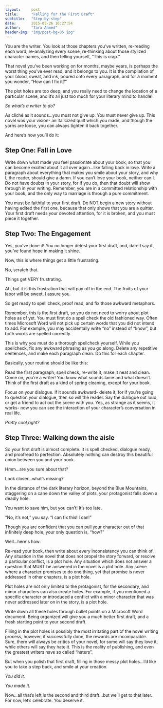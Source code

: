 ```yaml
---
layout:     post
title:      "Falling for the First Draft"
subtitle:   "Step-by-step"
date:       2015-05-26 16:27:54
author:     "Tara Ahmed"
header-img: "img/post-bg-05.jpg"
---
```


<p>You are the writer. You look at those chapters you’ve written, re-reading each word, re-analyzing every scene, re-thinking about those stylized character names, and then telling yourself, “This is crap.”</p>

<p>That novel you’ve been working on for months, maybe years, is perhaps the worst thing you’ve ever read, and it belongs to you. It is the compilation of your blood, sweat, and ink, poured onto every paragraph, and for a moment you wonder, “How can I fix it?”</p>

<p>The plot holes are too deep, and you really need to change the location of a particular scene, and it’s all just too much for your literary mind to handle!</p>

<p><i>So what’s a writer to do?</i></p>

<p>As cliché as it sounds…you must not give up. You must never give up. This novel was your vision- an italicized quilt which you made, and though the yarns are loose, you can always tighten it back together.</p>

<p>And here’s how you’ll do it:</p>

<h2>Step One: Fall in Love</h2>

<p>Write down what made you feel passionate about your book, so that you can become excited about it all over again…like falling back in love. Write a paragraph about everything that makes you smile about your story, and why I, the reader, should give a damn. If you can’t love your book, neither can I. Do not have doubts in your story, for if you do, then that doubt will show through in your writing. Remember, you are in a committed relationship with your book, and the only way to marriage is through a pure commitment.</p>

<p>You must be faithful to your first draft. Do NOT begin a new story without having edited the first one, because that only shows that you are a quitter. Your first draft needs your devoted attention, for it is broken, and you must piece it together.</p>

<h2> Step Two: The Engagement</h2>

<p>Yes, you’ve done it! You no longer detest your first draft, and, dare I say it, you’ve found hope in making it shine.</p>

<p>Now, this is where things get a little frustrating.</p>

<p>No, scratch that.</p>

<p>Things get VERY frustrating.</p>

<p>Ah, but it is this frustration that will pay off in the end. The fruits of your labor will be sweet, I assure you.</p>

<p>So get ready to spell check, proof read, and fix those awkward metaphors.</p>

<p>Remember, this is the first draft, so you do not need to worry about plot holes as of yet. You must first do a spell check the old fashioned way. Often times Microsoft Word will not pick up certain words that you did not intend to add. For example, you may accidentally write “no” instead of “know”, but both words are spelled correctly.</p>

<p>This is why you must do a thorough spellcheck yourself. While you spellcheck, fix any awkward phrasing as you go along. Delete any repetitive sentences, and make each paragraph clean. Do this for each chapter.</p>

<p>Basically, your routine should be like this:</p>

<p>Read the first paragraph, spell check, re-write it, make it neat and clean. Come on, you’re a writer! You know what sounds lame and what doesn’t. Think of the first draft as a kind of spring cleaning, except for your book.</p>

<p>Focus on your dialogue. If it sounds awkward- delete it, for if you’re going to question your dialogue, then so will the reader. Say the dialogue out loud, or get a friend to act out the scene with you. Yes, as strange as it seems, it works- now you can see the interaction of your character’s conversation in real life.</p>

<p><i>Pretty cool,right?</i></p>

<h2>Step Three: Walking down the aisle</h2>

<p>So your first draft is almost complete. It is spell checked, dialogue ready, and proofread to perfection. Absolutely nothing can destroy this beautiful union between you and your book.</p>

<p>Hmm…are you sure about that?</p>

<p>Look closer…what’s missing?</p>

<p>In the distance of the dark literary horizon, beyond the Blue Mountains, staggering on a cane down the valley of plots, your protagonist falls down a deadly hole.</p>

<p>You want to save him, but you can’t! It’s too late.</p>

<p>“No, it’s not,” you say. “I can fix this! I can!”</p>

<p>Though you are confident that you can pull your character out of that infinitely deep hole, your only question is, “how?”</p>

<p>Well...here's how:</p>

<p>Re-read your book, then write about every inconsistency you can think of. Any situation in the novel that does not propel the story forward, or resolve a particular conflict, is a plot hole. Any situation which does not answer a question that MUST be answered in the novel is a plot hole. Any scene where a character promises to do one thing, yet that promise is never addressed in other chapters, is a plot hole.</p>

<p>Plot holes are not only limited to the protagonist, for the secondary, and minor characters can also create holes. For example, if you mentioned a specific character or introduced a conflict with a minor character that was never addressed later on in the story, is a plot hole.</p>

<p>Write down all these holes through bullet points on a Microsoft Word document. Being organized will give you a much better first draft, and a fresh starting point to your second draft.</p>

<p>Filling in the plot holes is possibly the most irritating part of the novel writing process, however, if successfully done, the rewards are incomparable. Sure, there will always be critics of your novel, for some will say they love it, while others will say they hate it. This is the reality of publishing, and even the greatest writers have so called “haters”.</p>

<p>But when you polish that first draft, filling in those messy plot holes…I’d like you to take a step back, and smile at your creation.</p>

<p><i>You did it.</i></p>

<p><i>You made it.</i></p>

<p>Now…all that’s left is the second and third draft…but we’ll get to that later. For now, let’s celebrate. You deserve it.</p>